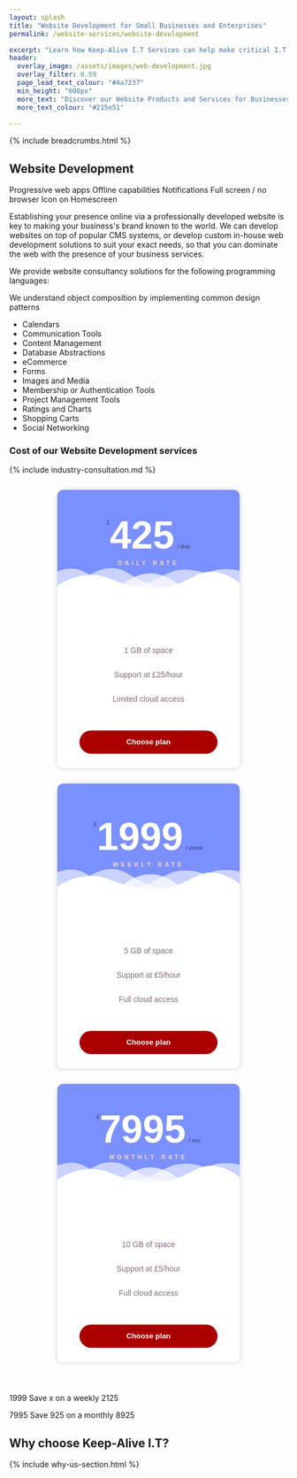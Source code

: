 ```yaml
---
layout: splash
title: "Website Development for Small Businesses and Enterprises"
permalink: /website-services/website-development

excerpt: "Learn how Keep-Alive I.T Services can help make critical I.T Software decisions and develop bespoke Software solutions for your business."
header:
  overlay_image: /assets/images/web-development.jpg
  overlay_filter: 0.59 
  page_lead_text_colour: "#4a7237"
  min_height: "600px"
  more_text: "Discover our Website Products and Services for Businesses"
  more_text_colour: "#215e51"
  
---
```


{% include breadcrumbs.html %}

## <i class="fas fa-globe page-title-icon" aria-hidden="true"></i> Website Development

Progressive web apps
Offline capabilities
Notifications
Full screen / no browser
Icon on Homescreen



Establishing your presence online via a professionally developed website is key to making your business's brand known to the world. We can develop websites on top of popular CMS systems, or develop custom in-house web development solutions to suit your exact needs, so that you can dominate the web with the presence of your business services.


We provide website consultancy solutions for the following programming languages:

We understand object composition by implementing common design patterns

- Calendars
- Communication Tools
- Content Management
- Database Abstractions
- eCommerce
- Forms
- Images and Media
- Membership or Authentication Tools
- Project Management Tools
- Ratings and Charts
- Shopping Carts
- Social Networking


### Cost of our Website Development services


{% include industry-consultation.md %}

<div class="pricing pricing--palden">
                <div class="pricing__item">
                    <div class="pricing__deco">
                        <svg class="pricing__deco-img" version="1.1" id="Layer_1" preserveAspectRatio="none" xmlns="http://www.w3.org/2000/svg" xmlns:xlink="http://www.w3.org/1999/xlink" x="0px" y="0px" width="300px" height="100px" viewBox="0 0 300 100" enable-background="new 0 0 300 100" xml:space="preserve">
                            <path class="deco-layer deco-layer--1" opacity="0.6" fill="#FFFFFF" d="M30.913,43.944c0,0,42.911-34.464,87.51-14.191c77.31,35.14,113.304-1.952,146.638-4.729
	c48.654-4.056,69.94,16.218,69.94,16.218v54.396H30.913V43.944z"></path>
                            <path class="deco-layer deco-layer--2" opacity="0.6" fill="#FFFFFF" d="M-35.667,44.628c0,0,42.91-34.463,87.51-14.191c77.31,35.141,113.304-1.952,146.639-4.729
	c48.653-4.055,69.939,16.218,69.939,16.218v54.396H-35.667V44.628z"></path>
                            <path class="deco-layer deco-layer--3" opacity="0.7" fill="#FFFFFF" d="M43.415,98.342c0,0,48.283-68.927,109.133-68.927c65.886,0,97.983,67.914,97.983,67.914v3.716
	H42.401L43.415,98.342z"></path>
                            <path class="deco-layer deco-layer--4" fill="#FFFFFF" d="M-34.667,62.998c0,0,56-45.667,120.316-27.839C167.484,57.842,197,41.332,232.286,30.428
	c53.07-16.399,104.047,36.903,104.047,36.903l1.333,36.667l-372-2.954L-34.667,62.998z"></path>
                        </svg>
                        <div class="pricing__price"><span class="pricing__currency">£</span>425<span class="pricing__period">/ day</span></div>
                        <h3 class="pricing__title">Daily rate</h3>
                    </div>
                    <ul class="pricing__feature-list">
                        <li class="pricing__feature">1 GB of space</li>
                        <li class="pricing__feature">Support at £25/hour</li>
                        <li class="pricing__feature">Limited cloud access</li>
                    </ul>
                    <button class="pricing__action">Choose plan</button>
                </div>
                <div class="pricing__item pricing__item--featured">
                    <div class="pricing__deco">
                        <svg class="pricing__deco-img" version="1.1" id="Layer_1" preserveAspectRatio="none" xmlns="http://www.w3.org/2000/svg" xmlns:xlink="http://www.w3.org/1999/xlink" x="0px" y="0px" width="300px" height="100px" viewBox="0 0 300 100" enable-background="new 0 0 300 100" xml:space="preserve">
                            <path class="deco-layer deco-layer--1" opacity="0.6" fill="#FFFFFF" d="M30.913,43.944c0,0,42.911-34.464,87.51-14.191c77.31,35.14,113.304-1.952,146.638-4.729
	c48.654-4.056,69.94,16.218,69.94,16.218v54.396H30.913V43.944z"></path>
                            <path class="deco-layer deco-layer--2" opacity="0.6" fill="#FFFFFF" d="M-35.667,44.628c0,0,42.91-34.463,87.51-14.191c77.31,35.141,113.304-1.952,146.639-4.729
	c48.653-4.055,69.939,16.218,69.939,16.218v54.396H-35.667V44.628z"></path>
                            <path class="deco-layer deco-layer--3" opacity="0.7" fill="#FFFFFF" d="M43.415,98.342c0,0,48.283-68.927,109.133-68.927c65.886,0,97.983,67.914,97.983,67.914v3.716
	H42.401L43.415,98.342z"></path>
                            <path class="deco-layer deco-layer--4" fill="#FFFFFF" d="M-34.667,62.998c0,0,56-45.667,120.316-27.839C167.484,57.842,197,41.332,232.286,30.428
	c53.07-16.399,104.047,36.903,104.047,36.903l1.333,36.667l-372-2.954L-34.667,62.998z"></path>
                        </svg>
                        <div class="pricing__price"><span class="pricing__currency">£</span>1999<span class="pricing__period">/ week</span></div>
                        <h3 class="pricing__title">Weekly Rate</h3>
                    </div>
                    <ul class="pricing__feature-list">
                        <li class="pricing__feature">5 GB of space</li>
                        <li class="pricing__feature">Support at £5/hour</li>
                        <li class="pricing__feature">Full cloud access</li>
                    </ul>
                    <button class="pricing__action">Choose plan</button>
                </div>
                <div class="pricing__item">
                    <div class="pricing__deco">
                        <svg class="pricing__deco-img" version="1.1" id="Layer_1" preserveAspectRatio="none" xmlns="http://www.w3.org/2000/svg" xmlns:xlink="http://www.w3.org/1999/xlink" x="0px" y="0px" width="300px" height="100px" viewBox="0 0 300 100" enable-background="new 0 0 300 100" xml:space="preserve">
                            <path class="deco-layer deco-layer--1" opacity="0.6" fill="#FFFFFF" d="M30.913,43.944c0,0,42.911-34.464,87.51-14.191c77.31,35.14,113.304-1.952,146.638-4.729
	c48.654-4.056,69.94,16.218,69.94,16.218v54.396H30.913V43.944z"></path>
                            <path class="deco-layer deco-layer--2" opacity="0.6" fill="#FFFFFF" d="M-35.667,44.628c0,0,42.91-34.463,87.51-14.191c77.31,35.141,113.304-1.952,146.639-4.729
	c48.653-4.055,69.939,16.218,69.939,16.218v54.396H-35.667V44.628z"></path>
                            <path class="deco-layer deco-layer--3" opacity="0.7" fill="#FFFFFF" d="M43.415,98.342c0,0,48.283-68.927,109.133-68.927c65.886,0,97.983,67.914,97.983,67.914v3.716
	H42.401L43.415,98.342z"></path>
                            <path class="deco-layer deco-layer--4" fill="#FFFFFF" d="M-34.667,62.998c0,0,56-45.667,120.316-27.839C167.484,57.842,197,41.332,232.286,30.428
	c53.07-16.399,104.047,36.903,104.047,36.903l1.333,36.667l-372-2.954L-34.667,62.998z"></path>
                        </svg>
                        <div class="pricing__price"><span class="pricing__currency">£</span>7995<span class="pricing__period">/ mo</span></div>
                        <h3 class="pricing__title">Monthly Rate</h3>
                    </div>
                    <ul class="pricing__feature-list">
                        <li class="pricing__feature">10 GB of space</li>
                        <li class="pricing__feature">Support at £5/hour</li>
                        <li class="pricing__feature">Full cloud access</li>
                    </ul>
                    <button class="pricing__action">Choose plan</button>
                </div>
            </div>
            
            
<style>
.pricing{display:-webkit-flex;display:flex;-webkit-flex-wrap:wrap;flex-wrap:wrap;-webkit-justify-content:center;justify-content:center;width:100%;margin:0 auto 3em;}
.pricing__item{position:relative;display:-webkit-flex;display:flex;-webkit-flex-direction:column;flex-direction:column;-webkit-align-items:stretch;align-items:stretch;text-align:center;-webkit-flex:0 1 330px;flex:0 1 330px;}
.pricing__feature-list{text-align:left;}
.pricing__action{color:inherit;border:none;background:none;}
.pricing__action:focus{outline:none;}
.pricing--palden .pricing__item{font-family:"Nunito", sans-serif;cursor:default;color:#84697c;background:#fff;box-shadow:0 0 10px rgba(46, 59, 125, 0.23);border-radius:20px 20px 10px 10px;margin:1em;}
@media screen and (min-width: 66.250em){
.pricing--palden .pricing__item{margin:1em -0.5em;}
.pricing--palden .pricing__item--featured{margin:0;z-index:10;box-shadow:0 0 20px rgba(46, 59, 125, 0.23);}
}
.pricing--palden .pricing__deco{border-radius:10px 10px 0 0;background:#7a90ff;padding:4em 0 9em;position:relative;}
.pricing--palden .pricing__deco-img{position:absolute;bottom:0;left:0;width:100%;height:160px;}
.pricing--palden .pricing__item--featured .pricing__deco{padding:5em 0 8.885em 0;}
.pricing--palden .pricing__title{font-size:0.75em;margin:0;text-transform:uppercase;letter-spacing:5px;color:#ffd5bd;}
.pricing--palden .deco-layer{-webkit-transition:-webkit-transform 0.5s;transition:transform 0.5s;}
.pricing--palden .pricing__item:hover .deco-layer--1{-webkit-transform:translate3d(15px,0,0);transform:translate3d(15px,0,0);}
.pricing--palden .pricing__item:hover .deco-layer--2{-webkit-transform:translate3d(-15px,0,0);transform:translate3d(-15px,0,0);}
.pricing--palden .pricing__price{font-size:5em;font-weight:bold;padding:0;color:#fff;margin:0 0 0.25em 0;line-height:0.75;}
.pricing--palden .pricing__currency{font-size:0.15em;vertical-align:top;color:rgba(0,0,0,0.4);}
.pricing--palden .pricing__period{font-size:0.15em;padding:0 0 0 0.5em;color:rgba(0,0,0,0.4);font-style:italic;}
.pricing--palden .pricing__feature-list{margin:0;padding:0.25em 0 2.5em;list-style:none;text-align:center;}
.pricing--palden .pricing__feature{padding:1em 0;}
.pricing--palden .pricing__action{font-weight:bold;margin:auto 3em 2em 3em;padding:1em 2em;color:#fff;border-radius:30px;background:#aa0000;-webkit-transition:background-color 0.3s;transition:background-color 0.3s;}
.pricing--palden .pricing__action:hover,.pricing--palden .pricing__action:focus{background-color:#f38747;}
/*! CSS Used fontfaces */
@font-face{font-family:'Nunito';font-style:normal;font-weight:300;src:local('Nunito Light'), local('Nunito-Light'), url(https://fonts.gstatic.com/s/nunito/v12/XRXW3I6Li01BKofAnsSUbOvIWzgPDEtj.woff2) format('woff2');unicode-range:U+0460-052F, U+1C80-1C88, U+20B4, U+2DE0-2DFF, U+A640-A69F, U+FE2E-FE2F;}
@font-face{font-family:'Nunito';font-style:normal;font-weight:300;src:local('Nunito Light'), local('Nunito-Light'), url(https://fonts.gstatic.com/s/nunito/v12/XRXW3I6Li01BKofAnsSUZevIWzgPDEtj.woff2) format('woff2');unicode-range:U+0400-045F, U+0490-0491, U+04B0-04B1, U+2116;}
@font-face{font-family:'Nunito';font-style:normal;font-weight:300;src:local('Nunito Light'), local('Nunito-Light'), url(https://fonts.gstatic.com/s/nunito/v12/XRXW3I6Li01BKofAnsSUbuvIWzgPDEtj.woff2) format('woff2');unicode-range:U+0102-0103, U+0110-0111, U+1EA0-1EF9, U+20AB;}
@font-face{font-family:'Nunito';font-style:normal;font-weight:300;src:local('Nunito Light'), local('Nunito-Light'), url(https://fonts.gstatic.com/s/nunito/v12/XRXW3I6Li01BKofAnsSUb-vIWzgPDEtj.woff2) format('woff2');unicode-range:U+0100-024F, U+0259, U+1E00-1EFF, U+2020, U+20A0-20AB, U+20AD-20CF, U+2113, U+2C60-2C7F, U+A720-A7FF;}
@font-face{font-family:'Nunito';font-style:normal;font-weight:300;src:local('Nunito Light'), local('Nunito-Light'), url(https://fonts.gstatic.com/s/nunito/v12/XRXW3I6Li01BKofAnsSUYevIWzgPDA.woff2) format('woff2');unicode-range:U+0000-00FF, U+0131, U+0152-0153, U+02BB-02BC, U+02C6, U+02DA, U+02DC, U+2000-206F, U+2074, U+20AC, U+2122, U+2191, U+2193, U+2212, U+2215, U+FEFF, U+FFFD;}
@font-face{font-family:'Nunito';font-style:normal;font-weight:400;src:local('Nunito Regular'), local('Nunito-Regular'), url(https://fonts.gstatic.com/s/nunito/v12/XRXV3I6Li01BKofIOOaBTMnFcQIG.woff2) format('woff2');unicode-range:U+0460-052F, U+1C80-1C88, U+20B4, U+2DE0-2DFF, U+A640-A69F, U+FE2E-FE2F;}
@font-face{font-family:'Nunito';font-style:normal;font-weight:400;src:local('Nunito Regular'), local('Nunito-Regular'), url(https://fonts.gstatic.com/s/nunito/v12/XRXV3I6Li01BKofIMeaBTMnFcQIG.woff2) format('woff2');unicode-range:U+0400-045F, U+0490-0491, U+04B0-04B1, U+2116;}
@font-face{font-family:'Nunito';font-style:normal;font-weight:400;src:local('Nunito Regular'), local('Nunito-Regular'), url(https://fonts.gstatic.com/s/nunito/v12/XRXV3I6Li01BKofIOuaBTMnFcQIG.woff2) format('woff2');unicode-range:U+0102-0103, U+0110-0111, U+1EA0-1EF9, U+20AB;}
@font-face{font-family:'Nunito';font-style:normal;font-weight:400;src:local('Nunito Regular'), local('Nunito-Regular'), url(https://fonts.gstatic.com/s/nunito/v12/XRXV3I6Li01BKofIO-aBTMnFcQIG.woff2) format('woff2');unicode-range:U+0100-024F, U+0259, U+1E00-1EFF, U+2020, U+20A0-20AB, U+20AD-20CF, U+2113, U+2C60-2C7F, U+A720-A7FF;}
@font-face{font-family:'Nunito';font-style:normal;font-weight:400;src:local('Nunito Regular'), local('Nunito-Regular'), url(https://fonts.gstatic.com/s/nunito/v12/XRXV3I6Li01BKofINeaBTMnFcQ.woff2) format('woff2');unicode-range:U+0000-00FF, U+0131, U+0152-0153, U+02BB-02BC, U+02C6, U+02DA, U+02DC, U+2000-206F, U+2074, U+20AC, U+2122, U+2191, U+2193, U+2212, U+2215, U+FEFF, U+FFFD;}
@font-face{font-family:'Nunito';font-style:normal;font-weight:700;src:local('Nunito Bold'), local('Nunito-Bold'), url(https://fonts.gstatic.com/s/nunito/v12/XRXW3I6Li01BKofAjsOUbOvIWzgPDEtj.woff2) format('woff2');unicode-range:U+0460-052F, U+1C80-1C88, U+20B4, U+2DE0-2DFF, U+A640-A69F, U+FE2E-FE2F;}
@font-face{font-family:'Nunito';font-style:normal;font-weight:700;src:local('Nunito Bold'), local('Nunito-Bold'), url(https://fonts.gstatic.com/s/nunito/v12/XRXW3I6Li01BKofAjsOUZevIWzgPDEtj.woff2) format('woff2');unicode-range:U+0400-045F, U+0490-0491, U+04B0-04B1, U+2116;}
@font-face{font-family:'Nunito';font-style:normal;font-weight:700;src:local('Nunito Bold'), local('Nunito-Bold'), url(https://fonts.gstatic.com/s/nunito/v12/XRXW3I6Li01BKofAjsOUbuvIWzgPDEtj.woff2) format('woff2');unicode-range:U+0102-0103, U+0110-0111, U+1EA0-1EF9, U+20AB;}
@font-face{font-family:'Nunito';font-style:normal;font-weight:700;src:local('Nunito Bold'), local('Nunito-Bold'), url(https://fonts.gstatic.com/s/nunito/v12/XRXW3I6Li01BKofAjsOUb-vIWzgPDEtj.woff2) format('woff2');unicode-range:U+0100-024F, U+0259, U+1E00-1EFF, U+2020, U+20A0-20AB, U+20AD-20CF, U+2113, U+2C60-2C7F, U+A720-A7FF;}
@font-face{font-family:'Nunito';font-style:normal;font-weight:700;src:local('Nunito Bold'), local('Nunito-Bold'), url(https://fonts.gstatic.com/s/nunito/v12/XRXW3I6Li01BKofAjsOUYevIWzgPDA.woff2) format('woff2');unicode-range:U+0000-00FF, U+0131, U+0152-0153, U+02BB-02BC, U+02C6, U+02DA, U+02DC, U+2000-206F, U+2074, U+20AC, U+2122, U+2191, U+2193, U+2212, U+2215, U+FEFF, U+FFFD;}

</style>

1999
Save x on a weekly 2125

7995
Save 925 on a monthly 8925

## Why choose Keep-Alive I.T?
{% include why-us-section.html %}